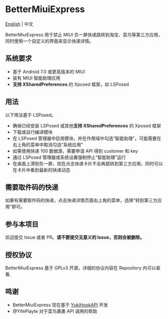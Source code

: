 # BetterMiuiExpress

[English](README.md) | 中文

BetterMiuiExpress 用于禁止 MIUI 负一屏快递跳转到淘宝、菜鸟等第三方应用，同时使用一个自定义的界面来显示快递详情。

## 系统要求

- 基于 Android 7.0 或更高版本的 MIUI
- 装有 MIUI 智能助理应用
- **支持 XSharedPreferences** 的 Xposed 框架，如 LSPosed

## 用法

以下用法基于 LSPosed。

- 确保已经安装 LSPosed 或其他**支持 XSharedPreferences** 的 Xposed 框架
- 下载或自行编译模块
- 在 LSPosed 管理器中启用模块，并在作用域中勾选“智能助理”。可能需要在右上角的菜单中取消勾选“系统应用”
- 如需使用快递 100 数据源，需要申请 API 得到 customer 和 key
- 通过 LSPosed 管理器或系统设置强制停止“智能助理”运行
- 在桌面上滑到负一屏，现在点击快递卡片不会再跳转到第三方应用，同时可以在卡片中看到最新的快递动态

## 需要取件码的快递

如果有需要取件码的快递，点击快递详情页面右上角的菜单，选择“转到第三方应用”即可。

## 参与本项目

欢迎提交 Issue 或者 PR。**请不要提交无意义的 Issue，否则会被删除。**

## 授权协议

BetterMiuiExpress 基于 GPLv3 开源，详细的协议内容在 Repository 内可以查看.

## 鸣谢

- BetterMiuiExpress 现在基于 [YukiHookAPI](https://github.com/fankes/YukiHookAPI) 开发
- @YifePlayte 对于菜鸟裹裹 API 调用的帮助
